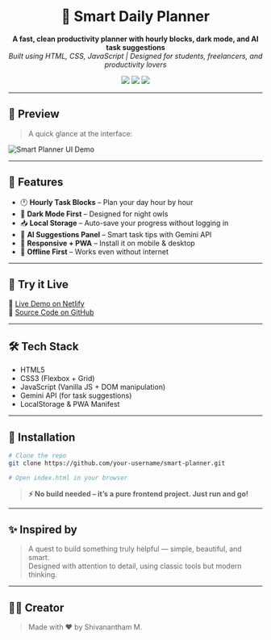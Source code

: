 <h1 align="center">🧠 Smart Daily Planner</h1>
<p align="center">
  <b>A fast, clean productivity planner with hourly blocks, dark mode, and AI task suggestions</b><br>
  <i>Built using HTML, CSS, JavaScript | Designed for students, freelancers, and productivity lovers</i>
</p>

<p align="center">
  <img src="https://img.shields.io/badge/Status-Completed-brightgreen?style=flat-square" />
  <img src="https://img.shields.io/badge/Made%20With-HTML%2FCSS%2FJS-blueviolet?style=flat-square" />
  <img src="https://img.shields.io/badge/UI-Clean%20%2B%20Dark%20Mode-%231c1c1e?style=flat-square" />
</p>

---

## 📸 Preview

> A quick glance at the interface:

![Smart Planner UI Demo](./assets/demo.gif) 

---

## 🧩 Features

- 🕐 **Hourly Task Blocks** – Plan your day hour by hour
- 🌙 **Dark Mode First** – Designed for night owls
- 📥 **Local Storage** – Auto-save your progress without logging in
- 🤖 **AI Suggestions Panel** – Smart task tips with Gemini API
- 📱 **Responsive + PWA** – Install it on mobile & desktop
- 💾 **Offline First** – Works even without internet

---

## 🚀 Try it Live

🔗 [Live Demo on Netlify](https://smart-planner.netlify.app/)  
📁 [Source Code on GitHub](https://github.com/TheCreator8055/TaskGlow)

---

## 🛠️ Tech Stack

- HTML5  
- CSS3 (Flexbox + Grid)  
- JavaScript (Vanilla JS + DOM manipulation)  
- Gemini API (for task suggestions)  
- LocalStorage & PWA Manifest

---

## 📌 Installation

```bash
# Clone the repo
git clone https://github.com/your-username/smart-planner.git

# Open index.html in your browser
```
> **⚡ No build needed – it’s a pure frontend project. Just run and go!**
---

## ✨ Inspired by
> A quest to build something truly helpful — simple, beautiful, and smart.<br>
> Designed with attention to detail, using classic tools but modern thinking.

---

## 🧑‍💻 Creator
> Made with ❤️ by Shivanantham M.
